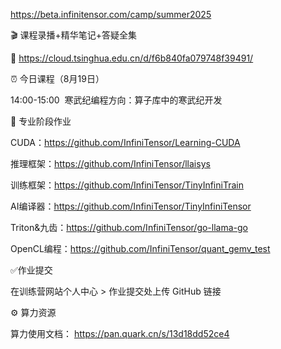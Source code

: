 https://beta.infinitensor.com/camp/summer2025

🎬 课程录播+精华笔记+答疑全集

🔗 https://cloud.tsinghua.edu.cn/d/f6b840fa079748f39491/

  

⏰ 今日课程（8月19日）

14:00-15:00  寒武纪编程方向：算子库中的寒武纪开发

  

📝 专业阶段作业

CUDA：https://github.com/InfiniTensor/Learning-CUDA

推理框架：https://github.com/InfiniTensor/llaisys

训练框架：https://github.com/InfiniTensor/TinyInfiniTrain

AI编译器：https://github.com/InfiniTensor/TinyInfiniTensor

Triton&九齿：https://github.com/InfiniTensor/go-llama-go

OpenCL编程：https://github.com/InfiniTensor/quant_gemv_test

✅作业提交

在训练营网站个人中心 > 作业提交处上传 GitHub 链接  

  

⚙️ 算力资源

算力使用文档： https://pan.quark.cn/s/13d18dd52ce4